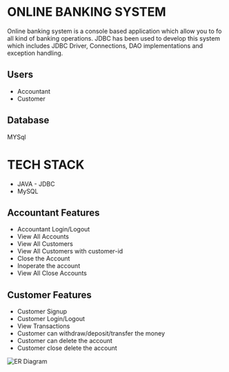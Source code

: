# ONLINE BANKING SYSTEM 

Online banking system is a console based application which allow you to fo all kind of banking operations. JDBC has been used to develop this system which includes JDBC Driver, Connections, DAO implementations and exception handling. 

## Users
- Accountant
- Customer

## Database 
MYSql

# TECH STACK

- JAVA - JDBC
- MySQL

## Accountant Features

- Accountant Login/Logout
- View All Accounts
- View All Customers
- View All Customers with customer-id
- Close the Account
- Inoperate the account
- View All Close Accounts 

## Customer Features
- Customer Signup
- Customer Login/Logout
- View Transactions
- Customer can withdraw/deposit/transfer the money
- Customer can delete the account
- Customer close delete the account


![ER Diagram ](https://user-images.githubusercontent.com/79252872/232246019-8e389af1-bbd5-4227-9ef2-5160c5c15d9b.png)
